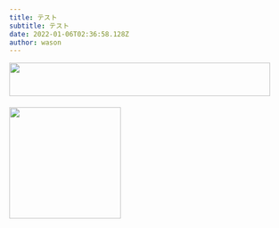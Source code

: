 ```yaml
---
title: テスト
subtitle: テスト
date: 2022-01-06T02:36:58.128Z
author: wason
---
```

<a href="https://px.a8.net/svt/ejp?a8mat=3BFL4N+AJ95WA+0K+10CIHD" rel="nofollow">
<img border="0" width="468" height="60" alt="" src="https://www25.a8.net/svt/bgt?aid=200601527637&wid=002&eno=01&mid=s00000000002006105000&mc=1"></a>
<img border="0" width="1" height="1" src="https://www19.a8.net/0.gif?a8mat=3BFL4N+AJ95WA+0K+10CIHD" alt="">

<br>

<br>

<a href="https://px.a8.net/svt/ejp?a8mat=3BFL4N+AKG13U+50+2HYT81" rel="nofollow">
<img border="0" width="200" height="200" alt="" src="https://www23.a8.net/svt/bgt?aid=200601527639&wid=002&eno=01&mid=s00000000018015111000&mc=1"></a>
<img border="0" width="1" height="1" src="https://www12.a8.net/0.gif?a8mat=3BFL4N+AKG13U+50+2HYT81" alt="">